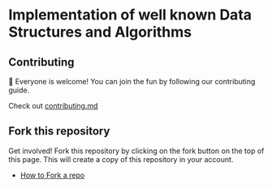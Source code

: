 # Implementation of well known Data Structures and Algorithms

## Contributing

🌈 Everyone is welcome!
You can join the fun by following our contributing guide.

Check out [contributing.md](https://github.com/akgmage/data-structures-and-algorithms/blob/main/CONTRIBUTING.md)

## Fork this repository

Get involved! Fork this repository by clicking on the fork button on the top of this page. This will create a copy of this repository in your account.

- [How to Fork a repo](https://docs.github.com/en/get-started/quickstart/fork-a-repo)

